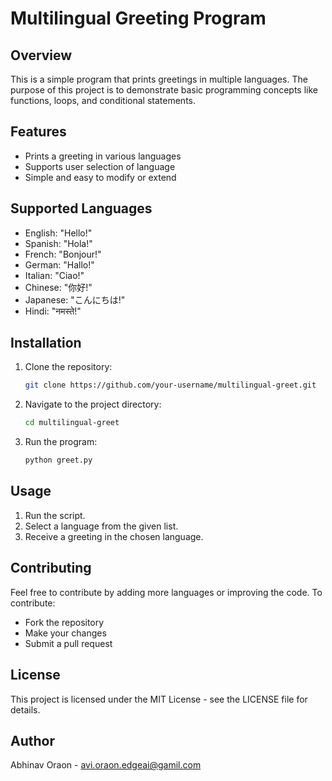 # Multilingual Greeting Program

## Overview
This is a simple program that prints greetings in multiple languages. The purpose of this project is to demonstrate basic programming concepts like functions, loops, and conditional statements.

## Features
- Prints a greeting in various languages
- Supports user selection of language
- Simple and easy to modify or extend

## Supported Languages
- English: "Hello!"
- Spanish: "Hola!"
- French: "Bonjour!"
- German: "Hallo!"
- Italian: "Ciao!"
- Chinese: "你好!"
- Japanese: "こんにちは!"
- Hindi: "नमस्ते!"

## Installation
1. Clone the repository:
   ```bash
   git clone https://github.com/your-username/multilingual-greet.git
   ```
2. Navigate to the project directory:
   ```bash
   cd multilingual-greet
   ```
3. Run the program:
   ```bash
   python greet.py
   ```

## Usage
1. Run the script.
2. Select a language from the given list.
3. Receive a greeting in the chosen language.

## Contributing
Feel free to contribute by adding more languages or improving the code. To contribute:
- Fork the repository
- Make your changes
- Submit a pull request

## License
This project is licensed under the MIT License - see the LICENSE file for details.

## Author
Abhinav Oraon - avi.oraon.edgeai@gamil.com

